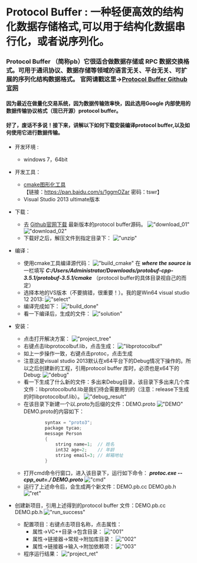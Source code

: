 Protocol Buffer : 一种轻便高效的结构化数据存储格式,可以用于结构化数据串行化，或者说序列化。
======
### Protocol Buffer （简称pb）它很适合做数据存储或 RPC 数据交换格式。可用于通讯协议、数据存储等领域的语言无关、平台无关、可扩展的序列化结构数据格式。   官网请戳这里→[Protocol Buffer Github官网](https://github.com/google/protobuf)<br />
#### 因为最近在做量化交易系统，因为数据传输效率快，因此选用Google 内部使用的数据传输协议格式（现已开源）protocol buffer。
#### 好了，废话不多说！接下来，讲解以下如何下载安装编译protocol buffer,以及如何使用它进行数据传输。

* 开发环境 :
	* windows 7，64bit
* 开发工具：
	* [cmake图形化工具](https://pan.baidu.com/s/1ggmOZar)<br /> 【链接：https://pan.baidu.com/s/1ggmOZar 密码：tswr】
	* Visual Studio 2013 ultimate版本

* 下载：
	* 去 [Github官网下载](https://github.com/google/protobuf/releases) 最新版本的protocol buffer源码。
	!["download_01"](https://github.com/tycao/tycao.github.io/blob/master/protobuf_src/download_01.png "download_01")
	!["download_02"](https://github.com/tycao/tycao.github.io/blob/master/protobuf_src/download_02.png "download_02")
	* 下载好之后，解压文件到指定目录下：
	!["unzip"](https://github.com/tycao/tycao.github.io/blob/master/protobuf_src/unzip.png "unzip")
* 编译：
	* 使用cmake工具编译源代码：
	!["build_cmake"](https://github.com/tycao/tycao.github.io/blob/master/protobuf_src/build_cmake.png "build_cmake")
	在 **_where the source is_**  一栏填写 **_C:/Users/Administrator/Downloads/protobuf-cpp-3.5.1/protobuf-3.5.1/cmake_** （protocol buffer的具体目录视自己的而定）
	* 选择本地的VS版本（不要搞错，很重要！）。我的是Win64 visual studio 12 2013:
	!["select"](https://github.com/tycao/tycao.github.io/blob/master/protobuf_src/select.png "select")
	* 编译完成如下：
	!["build_done"](https://github.com/tycao/tycao.github.io/blob/master/protobuf_src/build_done.png "build_done")
	* 看一下编译后，生成的文件：
	!["solution"](https://github.com/tycao/tycao.github.io/blob/master/protobuf_src/solution.png "solution")
* 安装：
	* 点击打开解决方案：
	!["project_tree"](https://github.com/tycao/tycao.github.io/blob/master/protobuf_src/project_tree.png "project_tree")
	* 右键点击libprotocolbuf.lib，点击生成：
	!["libprotocolbuf"](https://github.com/tycao/tycao.github.io/blob/master/protobuf_src/libprotocolbuf.png "libprotocolbuf")
	* 如上一步操作一致，右键点击protoc，点击生成
	* 注意这是visual studio 2013默认在x64平台下的Debug情况下操作的。所以之后创建新的工程，引用protocol buffer 库时，必须也是x64下的Debug:
	!["debug"](https://github.com/tycao/tycao.github.io/blob/master/protobuf_src/debug.png "debug")
	* 看一下生成了什么新的文件：多出来Debug目录，该目录下多出来几个库文件：libprotocolbufd.lib是我们待会需要用到的（注意：release下生成的时libprotocolbuf.lib）。
	!["debug_result"](https://github.com/tycao/tycao.github.io/blob/master/protobuf_src/debug_result.png "debug_result")
	* 在该目录下新建一个以.proto为后缀的文件：DEMO.proto
	!["DEMO"](https://github.com/tycao/tycao.github.io/blob/master/protobuf_src/demo.png "DEMO")
	DEMO.proto的内容如下：
		```cpp	
				syntax = "proto3";
				package tycao;
				message Person
				{
					string name=1;	// 姓名
					int32 age=2;	// 年龄
					string email=3;	// 邮箱地址
				}
		```		
	* 打开cmd命令行窗口，进入该目录下，运行如下命令：
		**_protoc.exe --cpp_out=./ DEMO.proto_**
	!["cmd"](https://github.com/tycao/tycao.github.io/blob/master/protobuf_src/cmd.png "cmd")
	* 运行了上述命令后，会生成两个新文件：DEMO.pb.cc  DEMO.pb.h
	!["ret"](https://github.com/tycao/tycao.github.io/blob/master/protobuf_src/ret.png "ret")
* 创建新项目，引用上述得到的protocol buffer 文件：DEMO.pb.cc  DEMO.pb.h
	!["run_success"](https://github.com/tycao/tycao.github.io/blob/master/protobuf_src/run_success.png "run_success")
	* 配置项目：右键点击项目名称，点击属性：
		* 属性→VC++目录→包含目录：
	!["001"](https://github.com/tycao/tycao.github.io/blob/master/protobuf_src/001.png "001")
		* 属性→链接器→常规→附加库目录：
	!["002"](https://github.com/tycao/tycao.github.io/blob/master/protobuf_src/002.png "002")
		* 属性→链接器→输入→附加依赖项：
	!["003"](https://github.com/tycao/tycao.github.io/blob/master/protobuf_src/003.png "003")
	* 程序运行结果：
	!["project_ret"](https://github.com/tycao/tycao.github.io/blob/master/protobuf_src/project_ret.png "project_ret")
	